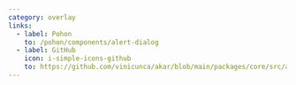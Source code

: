 ```yaml
---
category: overlay
links:
  - label: Pohon
    to: /pohon/components/alert-dialog
  - label: GitHub
    icon: i-simple-icons-github
    to: https://github.com/vinicunca/akar/blob/main/packages/core/src/alert-dialog/index.ts
---
```


